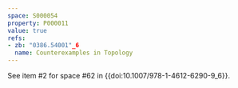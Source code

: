 ```yaml
---
space: S000054
property: P000011
value: true
refs:
- zb: "0386.54001"_6
  name: Counterexamples in Topology
---
```



See item #2 for space #62 in {{doi:10.1007/978-1-4612-6290-9_6}}.
